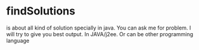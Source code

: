 # findSolutions
is about all kind of solution specially in java. You can ask me for problem. I will try to give you best output. In JAVA/j2ee. Or can be other programming language
